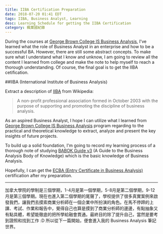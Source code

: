 ```yaml
---
title: IIBA Certification Preparation
date: 2018-07-20 01:41 EDT
tags: IIBA, Business Analyst, Learning
desc: Learning Schedule for getting the IIBA Certification
category: 楓葉國紀錄
---
```

During the courses at [George Brown College IS Business Analysis](https://www.georgebrown.ca/t405-2017-2018/), I've learned what the role of Business Analyst in an enterprise and how to be a successful BA. However, there are still some abstract concepts. To make sure what I understand what I know and unknow, I am going to review all the content I learned from college and make the note to help myself to reach a thorough understanding. Of course, the final goal is to get the IIBA cetification.

##IIBA (International Institute of Business Analysis)

Extract a description of [IIBA](https://www.iiba.org/) from Wikipedia:

> A non-profit professional association formed in October 2003 with the purpose of supporting and promoting the discipline of business analysis.

As an aspired Business Analyst, I hope I can utilize what I learned from [George Brown College IS Business Analysis](https://www.georgebrown.ca/t405-2017-2018/) program regarding to the practical and theoretical knowledge to extract, analyze and present the key insights of future projects.

To build up a solid foundation, I'm going to record my learning process of a thorough note of studying [BABOK Guide v3](https://www.amazon.ca/Guide-Business-Analysis-Knowledge-Babok/dp/1927584027) (A Guide to the Business Analysis Body of Knowledge) which is the basic knowledge of Business Analysis.

Hopefully, I can get the [ECBA (Entry Certificate in Business Analysis)](http://www.iiba.org/Certification/certificationlevels/level1-ecba.aspx) certification after my preparation.

---

加拿大學院的學制是三個學期，1-4月是第一個學期，5-8月是第二個學期，9-12月是第三個學期。現在也進入第二個學期的尾聲了，學校提供了很多真實案例來啟發我們，讓我們去摸索商業分析師在一個企業中所扮演的角色。在馬不停蹄的上課、考試、作業和報告中，覺得自己也算是摸到了商業分析師的邊邊，有點抽象又有點具體，希望能徹底的把所學給融會貫通。最終目的除了提升自己，當然是要考到證照和找到工作 :D 所以從下一篇開始，便會進入我的 Business Analysis 筆記世界。
